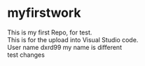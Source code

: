 # myfirstwork
This is my first Repo, for test.
<br>
This is for the upload into Visual Studio code.
<br>
User name dxrd99
my name is different
<br>
test changes 